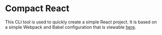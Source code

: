 # Compact React

This CLI tool is used to quickly create a simple React project.
It is based on a simple Webpack and Babel configuration that is viewable
[here](https://github.com/mblydenburgh/no-cra-template).
